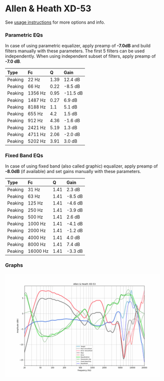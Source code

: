 # Allen & Heath XD-53
See [usage instructions](https://github.com/jaakkopasanen/AutoEq#usage) for more options and info.

### Parametric EQs
In case of using parametric equalizer, apply preamp of **-7.0dB** and build filters manually
with these parameters. The first 5 filters can be used independently.
When using independent subset of filters, apply preamp of **-7.0 dB**.

| Type    | Fc      |    Q | Gain     |
|:--------|:--------|:-----|:---------|
| Peaking | 22 Hz   | 1.39 | 12.4 dB  |
| Peaking | 66 Hz   | 0.22 | -8.5 dB  |
| Peaking | 1356 Hz | 0.95 | -11.5 dB |
| Peaking | 1487 Hz | 0.27 | 6.9 dB   |
| Peaking | 8188 Hz | 1.1  | 5.1 dB   |
| Peaking | 655 Hz  | 4.2  | 1.5 dB   |
| Peaking | 912 Hz  | 4.36 | -1.6 dB  |
| Peaking | 2421 Hz | 5.19 | 1.3 dB   |
| Peaking | 4711 Hz | 2.06 | -2.0 dB  |
| Peaking | 5202 Hz | 3.91 | 3.0 dB   |

### Fixed Band EQs
In case of using fixed band (also called graphic) equalizer, apply preamp of **-8.0dB**
(if available) and set gains manually with these parameters.

| Type    | Fc       |    Q | Gain    |
|:--------|:---------|:-----|:--------|
| Peaking | 31 Hz    | 1.41 | 2.3 dB  |
| Peaking | 63 Hz    | 1.41 | -8.5 dB |
| Peaking | 125 Hz   | 1.41 | -4.6 dB |
| Peaking | 250 Hz   | 1.41 | -3.9 dB |
| Peaking | 500 Hz   | 1.41 | 2.6 dB  |
| Peaking | 1000 Hz  | 1.41 | -4.1 dB |
| Peaking | 2000 Hz  | 1.41 | -1.2 dB |
| Peaking | 4000 Hz  | 1.41 | 4.0 dB  |
| Peaking | 8000 Hz  | 1.41 | 7.4 dB  |
| Peaking | 16000 Hz | 1.41 | -3.3 dB |

### Graphs
![](./Allen%20&%20Heath%20XD-53.png)